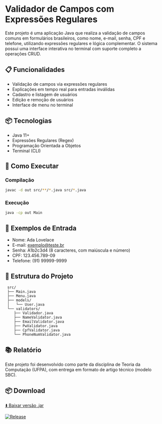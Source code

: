 # Validador de Campos com Expressões Regulares

Este projeto é uma aplicação Java que realiza a validação de campos comuns em formulários brasileiros, como nome, e-mail, senha, CPF e telefone, utilizando expressões regulares e lógica complementar. O sistema possui uma interface interativa no terminal com suporte completo a operações CRUD.

## 📋 Funcionalidades

- Validação de campos via expressões regulares
- Explicações em tempo real para entradas inválidas
- Cadastro e listagem de usuários
- Edição e remoção de usuários
- Interface de menu no terminal

## 📦 Tecnologias

- Java 11+
- Expressões Regulares (Regex)
- Programação Orientada a Objetos
- Terminal (CLI)

## 🚀 Como Executar

### Compilação

```bash
javac -d out src/**/*.java src/*.java
```

### Execução

```bash
java -cp out Main
```

## 🧪 Exemplos de Entrada
 - Nome: Ada Lovelace
 - E-mail: exemplo@teste.br
 - Senha: A1b2c3d4 (8 caracteres, com maiúscula e número)
 - CPF: 123.456.789-09
 - Telefone: (91) 99999-9999

## 📁 Estrutura do Projeto
```
 src/
 ├── Main.java
 ├── Menu.java
 ├── models/
 │   └── User.java
 └── validators/
    ├── Validador.java
    ├── NameValidator.java
    ├── EmailValidator.java
    ├── PwValidator.java
    ├── CpfValidator.java
    └── PhoneNumValidator.java
```
## 📚 Relatório
Este projeto foi desenvolvido como parte da disciplina de Teoria da Computação (UFPA), com entrega em formato de artigo técnico (modelo SBC).

## 📦 Download

[⬇️ Baixar versão .jar](https://github.com/georgefms/regularExpressions/releases/download/v1.0.0/regularExpression-1.0-SNAPSHOT.jar)

[![Release](https://img.shields.io/github/v/release/georgefms/regularExpressions)](https://github.com/georgefms/regularExpressions/releases)


